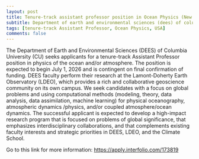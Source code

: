 ```yaml
---
layout: post
title: Tenure-track assistant professor position in Ocean Physics (New York, USA)
subtitle: Department of earth and environmental sciences (dees) of columbia university (cu)
tags: [tenure-track Assistant Professor, Ocean Physics, USA]
comments: false
---
```

The Department of Earth and Environmental Sciences (DEES) of Columbia University (CU) seeks applicants for a tenure-track Assistant Professor position in physics of the ocean and/or atmosphere. The position is expected to begin July 1, 2026 and is contingent on final confirmation of funding. DEES faculty perform their research at the Lamont-Doherty Earth Observatory (LDEO), which provides a rich and collaborative geoscience community on its own campus. We seek candidates with a focus on global problems and using computational methods (modeling, theory, data analysis, data assimilation, machine learning) for physical oceanography, atmospheric dynamics /physics, and/or coupled atmosphere/ocean dynamics. The successful applicant is expected to develop a high-impact research program that is focused on problems of global significance, that emphasizes interdisciplinary collaborations, and that complements existing faculty interests and strategic priorities in DEES, LDEO, and the Climate School.


Go to this link for more information: https://apply.interfolio.com/173819

